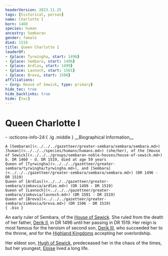 ```yaml
---
headerVersion: 2023.11.25
tags: [historical, person]
name: Charlotte I
born: 1460
species: human
ancestry: Sembaran
gender: female
died: 1519
title: Queen Charlotte I
leaderOf:
- {place: Tyrwingha, start: 1496}
- {place: Sembara, start: 1496}
- {place: Ardlas, start: 1499}
- {place: Lavnoch, start: 1501}
- {place: Breva, start: 1506}
affiliations:
- {org: House of Sewick, type: primary}
hide_toc: true
hide_backlinks: true
hide: [toc]
---
```

# Queen Charlotte I
<div class="grid cards ext-narrow-margin ext-one-column" markdown>
- :octicons-info-24:{ .lg .middle } __Biographical Information__

    A [Sembaran](<../../../gazetteer/greater-sembara/sembara/sembara.md>) [human](<../../../species/humans/humans.md>) (she/her), of the [House of Sewick](<../../../groups/sembaran-noble-houses/house-of-sewick.md>)  
    b. DR 1460 - d. DR 1519, died at age 59 years  
    Queen of [Tyrwingha](<../../../gazetteer/greater-sembara/tyrwingha/tyrwingha.md>), and [Sembara](<../../../gazetteer/greater-sembara/sembara/sembara.md>) (DR 1496 - DR 1519)  
    Queen of [Ardlas](<../../../gazetteer/greater-sembara/zimkovia/ardlas.md>) (DR 1499 - DR 1519)  
    Queen of [Lavnoch](<../../../gazetteer/greater-sembara/zimkovia/lavnoch.md>) (DR 1501 - DR 1519)  
    Queen of [Breva](<../../../gazetteer/greater-sembara/zimkovia/breva.md>) (DR 1506 - DR 1519)  
    { .bio }

</div>


An early ruler of Sembara, of the [House of Sewick](<../../../groups/sembaran-noble-houses/house-of-sewick.md>). She ruled from the death of her father, [Derik II](<./derik-ii.md>),  in DR 1496 until her passing in DR 1519. Her reign is most famous for the heroism of second son, [Derik III](<./derik-iii.md>), who succeeded her to the throne, and for the [Highland Kingdoms](<../../../gazetteer/greater-sembara/zimkovia/zimkovia.md>) accepting her overlordship.

Her eldest son, [Hugh of Sewick](<./hugh-of-sewick.md>), predeceased her in the chaos of the times, but her youngest, [Eloise](<./eloise.md>) lived a long life.





